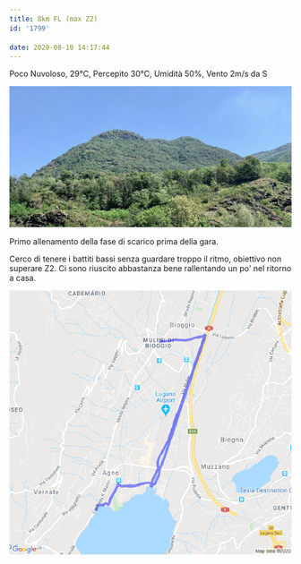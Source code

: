 ```yaml
---
title: 8km FL (max Z2)
id: '1799'

date: 2020-08-10 14:17:44
---
```


Poco Nuvoloso, 29°C, Percepito 30°C, Umidità 50%, Vento 2m/s da S

![image](/images/2021/08/IMG_2524.jpg)

Primo allenamento della fase di scarico prima della gara.

Cerco di tenere i battiti bassi senza guardare troppo il ritmo, obiettivo non superare Z2. Ci sono riuscito abbastanza bene rallentando un po' nel ritorno a casa.

![image](/images/2021/08/20200810-activity-map.png)
